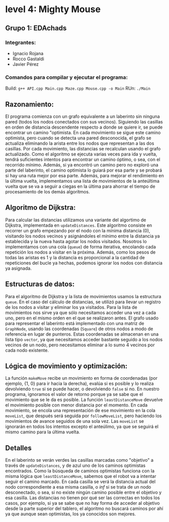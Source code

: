 # level 4: Mighty Mouse

## Grupo 1: EDAchads
### Integrantes:
* Ignacio Rojana
* Rocco Gastaldi
* Javier Pérez

### Comandos para compilar y ejecutar el programa:
Build: `g++ API.cpp Main.cpp Maze.cpp Mouse.cpp -o Main`
RUn: `./Main`

## Razonamiento:
El programa comienza con un grafo equivalente a un laberinto sin ninguna pared (todos los nodos conectados con sus vecinos). Siguiendo las casillas en orden de distancia descendente respecto a donde se quiere ir, se puede encontrar un camino "optimista. En cada movimiento se sigue este camino optimista, pero cuando se detecta una pared desconocida, el grafo se actualiza eliminando la arista entre los nodos que representan a las dos casillas. Por cada movimiento, las distancias se recalculan usando el grafo actualizado. Como el algoritmo se ejecuta varias veces para ida y vuelta, tendrá suficientes intentos para encontrar un camino óptimo, o sea, con el recorrido mínimo. Además, si ya encontró un camino pero no exploró una parte del laberinto, el camino optimista lo guiará por esa parte y se probará si hay una ruta mejor por esa parte. Además, para mejorar el rendimiento en la última vuelta, implementamos una lista de movimientos de la anteúltima vuelta que se va a seguir a ciegas en la última para ahorrar el tiempo de procesamiento de los demás algoritmos.

## Algoritmo de Dijkstra:
Para calcular las distancias utilizamos una variante del algortimo de Dijkstra, implementada en `updateDistances`. Este algoritmo consiste en recorrer un grafo empezando por el nodo con la mínima distancia (0), visitando los nodos vecinos y asignándoles el mínimo entre la distancia ya establecida y la nueva hasta agotar los nodos visitados. Nosotros lo implementamos con una cola (`queue`) de forma iterativa, encolando cada repetición los nodos a visitar en la próxima. Además, como los pesos de todas las aristas es 1 y la distancia es proporcional a la cantidad de repeticiones del bucle ya hechas, podemos ignorar los nodos con distancia ya asignada.

## Estructuras de datos:
Para el algoritmo de Dijkstra y la lista de movimientos usamos la estructura `queue`. En el caso del cálculo de distancias, se utilizó para llevar un registro de los nodos a visitar y eliminar los ya visitados. Para la lista de movimientos nos sirve ya que sólo necesitamos acceder una vez a cada uno, pero en el mismo orden en el que se realizaron antes.
El grafo usado para representar el laberinto está implementado con una matriz de `GraphNode`, usando las coordenadas (`Square`) de otros nodos a modo de referencia en lugar de punteros. Estas coordenadas se almacenan en una lista tipo `vector`, ya que necesitamos acceder bastante seguido a los nodos vecinos de un nodo, pero necesitamos eliminar a lo sumo 4 vecinos por cada nodo existente.

## Lógica de movimiento y optimización:
La función `makeMove` recibe un movimiento en forma de coordenadas (por ejemplo, {1, 0} para ir hacia la derecha), evalúa si es posible y lo realiza devolviendo `true` si se puede hacer, o devolviendo `false` si no. En nuestro programa, ignoramos el valor de retorno porque ya se sabe que el movimiento que se le da es posible. La función `leastDistanceMove` devuelve el movimiento posible con menor distancia por el momento. En cada movimiento, se encola una representación de ese movimiento en la cola `moveList`, que después será seguida por `followMoveList`, pero haciendo los movimientos de avance seguidos de una sola vez. Las `moveList` se ignorarán en todos los intentos excepto el anteúlimo, ya que se seguirá el mismo camino para la última vuelta.

## Detalles
En el laberinto se verán verdes las casillas marcadas como "objetivo" a través de `updateDistances`, y de azul uno de los caminos optimistas encontrados. Como la búsqueda de caminos optimistas funciona con la misma lógica que `leastDistanceMove`, sabemos que el robot va a intentar seguir el camino marcado. En cada casilla se verá la distancia actual del nodo correspondiente a esa misma casilla, o *_inf_* si se trata de un nodo desconectado, o sea, si no existe ningún camino posible entre el objetivo y esa casilla. Las distancias no tienen por qué ser las correctas en todos los casos, por ejemplo, si ya se sabe que no hay forma de acceder al objetivo desde la parte superior del tablero, el algoritmo no buscará caminos por ahí ya que aunque sean optimistas, los ya conocidos son mejores.
